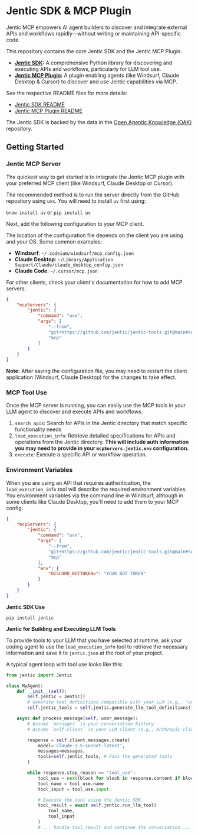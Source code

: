 # Jentic SDK & MCP Plugin

Jentic MCP empowers AI agent builders to discover and integrate external APIs and workflows rapidly—without writing or maintaining API-specific code.

This repository contains the core Jentic SDK and the Jentic MCP Plugin.

- **[Jentic SDK](#jentic-sdk):** A comprehensive Python library for discovering and executing APIs and workflows, particularly for LLM tool use.
- **[Jentic MCP Plugin](#jentic-mcp-plugin):** A plugin enabling agents (like Windsurf, Claude Desktop & Cursor) to discover and use Jentic capabilities via MCP.

See the respective README files for more details:
- [Jentic SDK README](./python/README.md)
- [Jentic MCP Plugin README](./mcp/README.md)

The Jentic SDK is backed by the data in the [Open Agentic Knowledge (OAK)](https://github.com/jentic/oak) repository.


## Getting Started

### Jentic MCP Server

The quickest way to get started is to integrate the Jentic MCP plugin with your preferred MCP client (like Windsurf, Claude Desktop or Cursor).

The recommended method is to run the server directly from the GitHub repository using `uvx`. 
You will need to install `uv` first using:

`brew install uv` or `pip install uv`

Next, add the following configuration to your MCP client.

The location of the configuration file depends on the client you are using and your OS. Some common examples:

- **Windsurf**: `~/.codeium/windsurf/mcp_config.json`
- **Claude Desktop**: `~/Library/Application Support/Claude/claude_desktop_config.json`
- **Claude Code**: `~/.cursor/mcp.json`

For other clients, check your client's documentation for how to add MCP servers.

```json
{
    "mcpServers": {
        "jentic": {
            "command": "uvx",
            "args": [
                "--from",
                "git+https://github.com/jentic/jentic-tools.git@main#subdirectory=mcp",
                "mcp"
            ]
        }
    }
}
```

__Note:__ After saving the configuration file, you may need to restart the client application (Windsurf, Claude Desktop) for the changes to take effect.

### MCP Tool Use

Once the MCP server is running, you can easily use the MCP tools in your LLM agent to discover and execute APIs and workflows.

1. `search_apis`: Search for APIs in the Jentic directory that match specific functionality needs
2. `load_execution_info`: Retrieve detailed specifications for APIs and operations from the Jentic directory. **This will include auth information you may need to provide in your `mcpServers.jentic.env` configuration.**
3. `execute`: Execute a specific API or workflow operation.

### Environment Variables

When you are using an API that requires authentication, the `load_execution_info` tool will describe the required environment variables. You environment variables via the command line in Windsurf, although in some clients like Claude Desktop, you'll need to add them to your MCP config:

```json
{
    "mcpServers": {
        "jentic": {
            "command": "uvx",
            "args": [
                "--from",
                "git+https://github.com/jentic/jentic-tools.git@main#subdirectory=mcp",
                "mcp"
            ],
            "env": {
                "DISCORD_BOTTOKEN=": "YOUR BOT TOKEN"
            }
        }
    }
}
```

**Jentic SDK Use**

`pip install jentic`

**Jentic for Building and Executing LLM Tools**

To provide tools to your LLM that you have selected at runtime, ask your coding agent to use the `load_execution_info` tool to retrieve the necessary information and save it to `jentic.json` at the root of your project.

A typical agent loop with tool use looks like this:

```python
from jentic import Jentic

class MyAgent:
    def __init__(self):
        self.jentic = Jentic()
        # Generate tool definitions compatible with your LLM (e.g., "anthropic", "openai")
        self.jentic_tools = self.jentic.generate_llm_tool_definitions("anthropic")

    async def process_message(self, user_message):
        # Assume `messages` is your conversation history
        # Assume `self.client` is your LLM client (e.g., Anthropic client)

        response = self.client.messages.create(
            model='claude-3-5-sonnet-latest',
            messages=messages,
            tools=self.jentic_tools, # Pass the generated tools
        )

        while response.stop_reason == "tool_use":
            tool_use = next(block for block in response.content if block.type == "tool_use")
            tool_name = tool_use.name
            tool_input = tool_use.input

            # Execute the tool using the Jentic SDK
            tool_result = await self.jentic.run_llm_tool(
                tool_name,
                tool_input
            )
            # ... handle tool_result and continue the conversation ...
```
